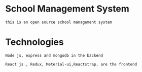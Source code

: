# School Management System 
    this is an open source school management system 
# Technologies

    Node js, express and mongodb in the backend

    React js , Redux, Meterial-ui,Reactstrap, are the frontend


